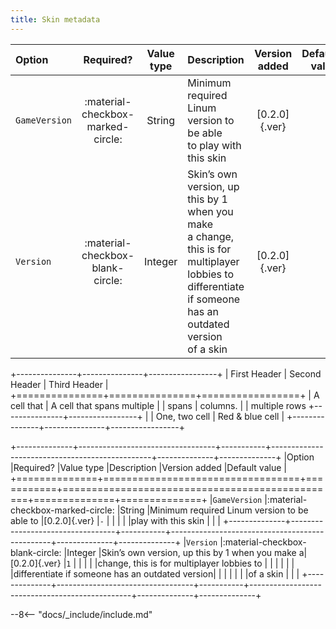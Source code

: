 ```yaml
---
title: Skin metadata
---
```


|Option|Required?|Value type|Description|Version added|Default value|
|:-|:-:|:-:|:-|:-:|-:|
|`GameVersion`|:material-checkbox-marked-circle:|String|Minimum required Linum version to be able <br> to play with this skin|[0.2.0]{.ver}|`-`|
|`Version`|:material-checkbox-blank-circle:|Integer|Skin’s own version, up this by 1 when you make <br> a change, this is for multiplayer lobbies to <br> differentiate if someone has an outdated version <br> of a skin|[0.2.0]{.ver}|`1`|


+---------------+---------------+-----------------+
| First Header  | Second Header | Third Header    |
+===============+===============+=================+
| A cell that   | A cell that spans multiple      |
| spans         | columns.                        |
| multiple rows +---------------+-----------------+
|               | One, two cell | Red & blue cell |
+---------------+---------------+-----------------+

+--------------+----------------------------------+-----------+------------------------------------------------+--------------+--------------+
|Option        |Required?                         |Value type |Description                                     |Version added |Default value |
+==============+==================================+===========+================================================+==============+==============+
|`GameVersion` |:material-checkbox-marked-circle: |String     |Minimum required Linum version to be able to    |[0.2.0]{.ver} |`-`           |
|              |                                  |           |play with this skin                             |              |              |
+--------------+----------------------------------+-----------+------------------------------------------------+--------------+--------------+
|`Version`     |:material-checkbox-blank-circle:  |Integer    |Skin’s own version, up this by 1 when you make a|[0.2.0]{.ver} |`1`           |
|              |                                  |           |change, this is for multiplayer lobbies to      |              |              |
|              |                                  |           |differentiate if someone has an outdated version|              |              |
|              |                                  |           |of a skin                                       |              |              |
+--------------+----------------------------------+-----------+------------------------------------------------+--------------+--------------+

--8<-- "docs/_include/include.md"
